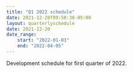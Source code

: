 ```yaml
---
title: "Q1 2022 schedule"
date: 2021-12-20T09:58:38-05:00
layout: quarterlyschedule
date: 2021-12-20
date_range:
    start: "2022-01-03"
    end: "2022-04-05"
---
```


Development schedule for first quarter of 2022.

